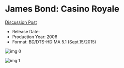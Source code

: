 # James Bond: Casino Royale

[Discussion Post](https://www.avsforum.com/threads/bass-eq-for-filtered-movies.2995212/post-56921160)

* Release Date: 
* Production Year: 2006
* Format: BD/DTS-HD MA 5.1 (Sept.15/2015)

![img 0](https://i.imgur.com/VC09JhL.jpg)

![img 1](https://i.imgur.com/0V2SxWJ.png)

